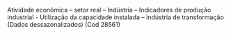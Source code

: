 Atividade econômica – setor real – Indústria – Indicadores de produção industrial - Utilização da capacidade instalada – indústria de transformação (Dados dessazonalizados) (Cod 28561)